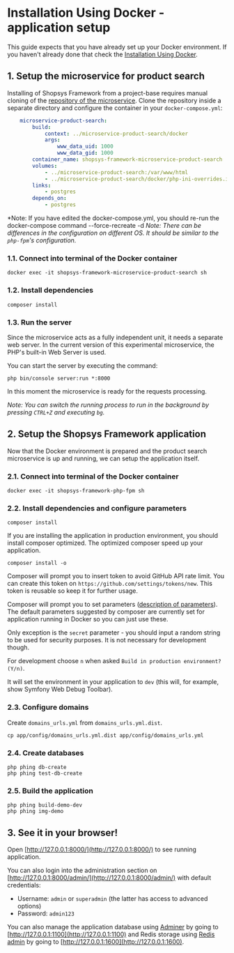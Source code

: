 # Installation Using Docker - application setup

This guide expects that you have already set up your Docker environment.
If you haven't already done that check the [Installation Using Docker](installation-using-docker.md).

## 1. Setup the microservice for product search
Installing of Shopsys Framework from a project-base requires manual cloning of the [repository of the microservice](https://github.com/shopsys/microservice-product-search).
Clone the repository inside a separate directory and configure the container in your `docker-compose.yml`:
```yaml
    microservice-product-search:
        build:
            context: ../microservice-product-search/docker
            args:
                www_data_uid: 1000
                www_data_gid: 1000
        container_name: shopsys-framework-microservice-product-search
        volumes:
            - ../microservice-product-search:/var/www/html
            - ../microservice-product-search/docker/php-ini-overrides.ini:/usr/local/etc/php/php.ini
        links:
            - postgres
        depends_on:
            - postgres
```
*Note: If you have edited the docker-compose.yml, you should re-run the docker-compose command --force-recreate -d
*Note: There can be differences in the configuration on different OS. It should be similar to the `php-fpm`'s configuration.*

### 1.1. Connect into terminal of the Docker container
```
docker exec -it shopsys-framework-microservice-product-search sh
```
### 1.2. Install dependencies
```
composer install
```
### 1.3. Run the server
Since the microservice acts as a fully independent unit, it needs a separate web server.
In the current version of this experimental microservice, the PHP's built-in Web Server is used.

You can start the server by executing the command:
```
php bin/console server:run *:8000
```

In this moment the microservice is ready for the requests processing.

*Note: You can switch the running process to run in the background by pressing `CTRL+Z` and executing `bg`.*

## 2. Setup the Shopsys Framework application
Now that the Docker environment is prepared and the product search microservice is up and running, we can setup the application itself.

### 2.1. Connect into terminal of the Docker container
```
docker exec -it shopsys-framework-php-fpm sh
```

### 2.2. Install dependencies and configure parameters
```
composer install
```

If you are installing the application in production environment, you should install composer optimized.
The optimized composer speed up your application.
```
composer install -o
```

Composer will prompt you to insert token to avoid GitHub API rate limit. You can create this token on `https://github.com/settings/tokens/new`.
This token is reusable so keep it for further usage.

Composer will prompt you to set parameters ([description of parameters](native-installation.md#2-install-dependencies-and-configure-parameters)).
The default parameters suggested by composer are currently set for application running in Docker so you can just use these.

Only exception is the `secret` parameter - you should input a random string to be used for security purposes.
It is not necessary for development though.

For development choose `n` when asked `Build in production environment? (Y/n)`.

It will set the environment in your application to `dev` (this will, for example, show Symfony Web Debug Toolbar).

### 2.3. Configure domains
Create `domains_urls.yml` from `domains_urls.yml.dist`.

```
cp app/config/domains_urls.yml.dist app/config/domains_urls.yml
```

### 2.4. Create databases
```
php phing db-create
php phing test-db-create
```

### 2.5. Build the application
```
php phing build-demo-dev
php phing img-demo
```

## 3. See it in your browser!

Open [http://127.0.0.1:8000/](http://127.0.0.1:8000/) to see running application.

You can also login into the administration section on [http://127.0.0.1:8000/admin/](http://127.0.0.1:8000/admin/) with default credentials:
* Username: `admin` or `superadmin` (the latter has access to advanced options)
* Password: `admin123`

You can also manage the application database using [Adminer](https://www.adminer.org) by going to [http://127.0.0.1:1100](http://127.0.0.1:1100)
and Redis storage using [Redis admin](https://github.com/ErikDubbelboer/phpRedisAdmin) by going to [http://127.0.0.1:1600](http://127.0.0.1:1600).
